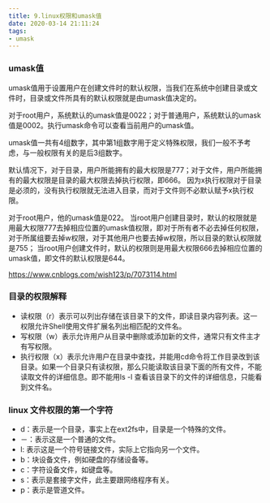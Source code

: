 ```yaml
---
title: 9.linux权限和umask值
date: 2020-03-14 21:11:24
tags:
- umask
---
```


### umask值

umask值用于设置用户在创建文件时的默认权限，当我们在系统中创建目录或文件时，目录或文件所具有的默认权限就是由umask值决定的。

对于root用户，系统默认的umask值是0022；对于普通用户，系统默认的umask值是0002。执行umask命令可以查看当前用户的umask值。

umask值一共有4组数字，其中第1组数字用于定义特殊权限，我们一般不予考虑，与一般权限有关的是后3组数字。

默认情况下，对于目录，用户所能拥有的最大权限是777；对于文件，用户所能拥有的最大权限是目录的最大权限去掉执行权限，即666。
因为x执行权限对于目录是必须的，没有执行权限就无法进入目录，而对于文件则不必默认赋予x执行权限。

对于root用户，他的umask值是022。
当root用户创建目录时，默认的权限就是用最大权限777去掉相应位置的umask值权限，即对于所有者不必去掉任何权限，
对于所属组要去掉w权限，对于其他用户也要去掉w权限，所以目录的默认权限就是755；
当root用户创建文件时，默认的权限则是用最大权限666去掉相应位置的umask值，即文件的默认权限是644。

https://www.cnblogs.com/wish123/p/7073114.html

### 目录的权限解释
- 读权限（r）表示可以列出存储在该目录下的文件，即读目录内容列表。这一权限允许Shell使用文件扩展名列出相匹配的文件名。
- 写权限（w）表示允许用户从目录中删除或添加新的文件，通常只有文件主才有写权限。
- 执行权限（x）表示允许用户在目录中查找，并能用cd命令将工作目录改到该目录。如果一个目录只有读权限，那么只能读取该目录下面的所有文件，不能读取文件的详细信息。即不能用ls -l 查看该目录下的文件的详细信息，只能看到文件名。

### linux 文件权限的第一个字符
- d：表示是一个目录，事实上在ext2fs中，目录是一个特殊的文件。
- －：表示这是一个普通的文件。
- l: 表示这是一个符号链接文件，实际上它指向另一个文件。
- b：块设备文件，例如硬盘的存储设备等。
- c：字符设备文件，如键盘等。
- s：表示是套接字文件，此主要跟网络程序有关。
- p：表示是管道文件。